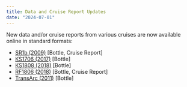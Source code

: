 ```yaml
---
title: Data and Cruise Report Updates
date: "2024-07-01"
---
```


New data and/or cruise reports from various cruises are now available online in standard formats:

- [SR1b (2009)][3] [Bottle, Cruise Report]
- [KS1706 (2017)][1] [Bottle]
- [KS1808 (2018)][2] [Bottle]
- [RF1806 (2018)][5] [Bottle, Cruise Report]
- [TransArc (2011)][4] [Bottle]

[1]: /cruise/49UF20170719
[2]: /cruise/49UF20180927
[3]: /cruise/74JC20091118
[4]: /cruise/06AQ20110805
[5]: /cruise/49UP20180806